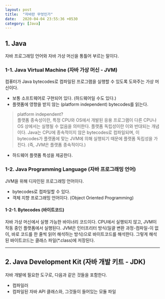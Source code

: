 ```yaml
---
layout: post
title:  "자바란 무엇인가"
date:   2020-04-04 23:55:36 +0530
category: [Java]
---
```

  
## 1. Java
 자바 프로그래밍 언어와 자바 가상 머신을 통틀어 부르는 말이다.
 
### 1-1. Java Virtual Machine (자바 가상 머신 - JVM)
 컴퓨터가 Java bytecodes로 컴파일된 프로그램을 실행할 수 있도록 도와주는 가상 머신이다.
 - 보통 소프트웨어로 구현되어 있다. (하드웨어일 수도 있다.)
 - 플랫폼에 영향을 받지 않는 (platform independent) bytecodes를 읽는다.
 > platform independent?  
 > 플랫폼 종속성이란, 특정 CPU와 OS에서 개발된 응용 프로그램이 다른 CPU나 OS 상에서는 실행될 수 없음을 의미한다.
 > 플랫폼 독립성이란 이와 반대되는 개념이다. Java는 CPU에 종속적이지 않은 bytecodes로 컴파일되며,
 > 이 bytecodes가 플랫폼에 맞는 JVM에 의해 실행되기 때문에 플랫폼 독립성을 가진다. (즉, JVM은 플랫폼 종속적이다.)
 - 하드웨어 플랫폼 특성을 제공한다.
 
 ### 1-2. Java Programming Language (자바 프로그래밍 언어)
  JVM을 위해 디자인된 프로그래밍 언어이다.
  - bytecodes로 컴파일할 수 있다.
  - 객체 지향 프로그래밍 언어이다. (Object Oriented Programming)
 
  #### 1-2-1. Bytecodes (바이트코드)
   자바 가상 머신에서 실행 가능한 바이너리 코드이다. CPU에서 실행되지 않고, JVM이 작동 중인 플랫폼에서 실행된다.
   JVM은 인터프리터 방식(일괄 변환 과정-컴파일-이 없이, 바로 코드를 한 줄씩 읽어 해석하는 방식)으로 바이트코드를 해석한다.
   그렇게 해석된 바이트코드는 클래스 파일(*.class)에 저장된다.
   
   
***
## 2. Java Development Kit (자바 개발 키트 - JDK)
 자바 개발에 필요한 도구로, 다음과 같은 것들을 포함한다.
  - 컴파일러
  - 컴파일된 자바 API 클래스와, 그것들이 들어있는 모듈 파일
  
 
   
